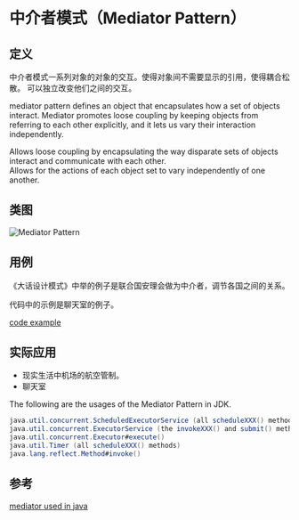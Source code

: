 
# 中介者模式（Mediator Pattern）

## 定义

中介者模式一系列对象的对象的交互。使得对象间不需要显示的引用，使得耦合松散。
可以独立改变他们之间的交互。

mediator pattern defines an object that encapsulates 
how a set of objects interact. Mediator promotes loose 
coupling by keeping objects from referring to each other explicitly, 
and it lets us vary their interaction independently.

Allows loose coupling by encapsulating the way disparate sets of objects 
interact and communicate with each other.  
Allows for the actions of each object set to vary independently of one another. 

## 类图

![Mediator Pattern](https://gitee.com/gdhu/testtingop/raw/master/2019-12-07_023.jpg)

## 用例

《大话设计模式》中举的例子是联合国安理会做为中介者，调节各国之间的关系。

代码中的示例是聊天室的例子。

[code example](./code/u025)

## 实际应用

- 现实生活中机场的航空管制。
- 聊天室

The following are the usages of the Mediator Pattern in JDK.

```java
java.util.concurrent.ScheduledExecutorService (all scheduleXXX() methods)
java.util.concurrent.ExecutorService (the invokeXXX() and submit() methods)
java.util.concurrent.Executor#execute()
java.util.Timer (all scheduleXXX() methods)
java.lang.reflect.Method#invoke()
```

## 参考

[mediator used in java](https://www.javacodegeeks.com/2015/09/mediator-design-pattern.html)